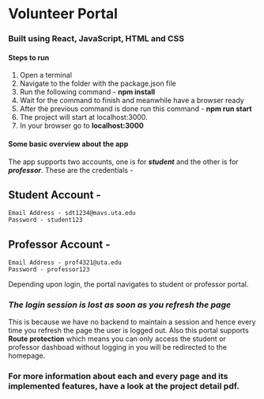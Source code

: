 # Volunteer Portal

### Built using React, JavaScript, HTML and CSS

#### Steps to run
1. Open a terminal
2. Navigate to the folder with the package.json file
3. Run the following command - **npm install**
4. Wait for the command to finish and meanwhile have a browser ready
5. After the previous command is done run this command - **npm run start**
6. The project will start at localhost:3000.
7. In your browser go to **localhost:3000**


#### Some basic overview about the app

The app supports two accounts, one is for ***student*** and the other is for ***professor***.
These are the credentials -
## Student Account -

```Email Address - sdt1234@mavs.uta.edu```<br/>
```Password - student123```

## Professor Account - 

```Email Address - prof4321@uta.edu```<br/>
```Password - professor123```

Depending upon login, the portal navigates to student or professor portal.
### ***The login session is lost as soon as you refresh the page***
This is because we have no backend to maintain a session and hence every time you refresh the page the user is logged out.
Also this portal supports **Route protection** which means you can only access the student or professor dashboad without logging in you will be redirected to the homepage.

### For more information about each and every page and its implemented features, have a look at the project detail pdf.